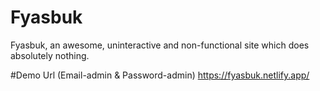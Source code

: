 # Fyasbuk
Fyasbuk, an awesome, uninteractive and non-functional site which does absolutely nothing. 

#Demo Url
(Email-admin & Password-admin)
https://fyasbuk.netlify.app/
